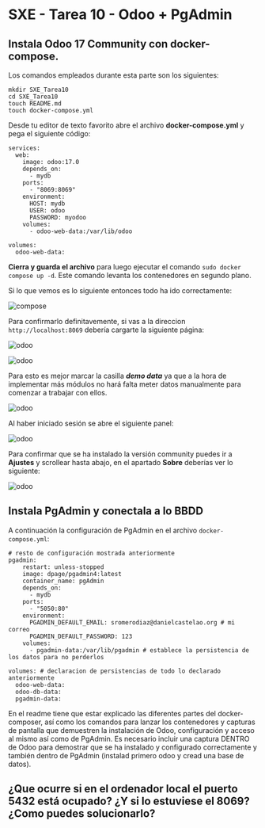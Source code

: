 # SXE - Tarea 10 - Odoo + PgAdmin

## Instala Odoo 17 Community con docker-compose.

Los comandos empleados durante esta parte son los siguientes:

```
mkdir SXE_Tarea10
cd SXE_Tarea10
touch README.md
touch docker-compose.yml
```

Desde tu editor de texto favorito abre el archivo **docker-compose.yml** y pega el siguiente código:

```
services:
  web:
    image: odoo:17.0
    depends_on:
      - mydb
    ports:
      - "8069:8069"
    environment:
      HOST: mydb
      USER: odoo
      PASSWORD: myodoo
    volumes:
      - odoo-web-data:/var/lib/odoo

volumes:
  odoo-web-data:
```

**Cierra y guarda el archivo** para luego ejecutar el comando `sudo docker compose up -d`. Este comando levanta los contenedores en segundo plano.

Si lo que vemos es lo siguiente entonces todo ha ido correctamente:

![compose](./images/compose-d.png)

Para confirmarlo definitavemente, si vas a la direccion `http://localhost:8069` debería cargarte la siguiente página:

![odoo](./images/odoo.png)

![odoo](./images/odoo2.png)

Para esto es mejor marcar la casilla ***demo data*** ya que a la hora de implementar más módulos no hará falta meter datos manualmente para comenzar a trabajar con ellos.

![odoo](./images/odoo3.png)

Al haber iniciado sesión se abre el siguiente panel:

![odoo](./images/odopanel.png)

Para confirmar que se ha instalado la versión community puedes ir a **Ajustes** y scrollear hasta abajo, en el apartado **Sobre** deberías ver lo siguiente:

![odoo](./images/verificacion.png)

## Instala PgAdmin y conectala a lo BBDD

A continuación la configuración de PgAdmin en el archivo `docker-compose.yml`:

```
# resto de configuración mostrada anteriormente
pgadmin: 
    restart: unless-stopped 
    image: dpage/pgadmin4:latest 
    container_name: pgAdmin
    depends_on: 
      - mydb
    ports: 
      - "5050:80"
    environment: 
      PGADMIN_DEFAULT_EMAIL: sromerodiaz@danielcastelao.org # mi correo 
      PGADMIN_DEFAULT_PASSWORD: 123
    volumes: 
      - pgadmin-data:/var/lib/pgadmin # establece la persistencia de los datos para no perderlos

volumes: # declaracion de persistencias de todo lo declarado anteriormente
  odoo-web-data: 
  odoo-db-data: 
  pgadmin-data: 
```

En el readme tiene que estar explicado las diferentes partes del docker-composer, así como los comandos para lanzar los contenedores y capturas de pantalla que demuestren la instalación de Odoo, configuración y acceso al mismo así como de PgAdmin. Es necesario incluir una captura DENTRO de Odoo para demostrar que se ha instalado y configurado correctamente y también dentro de PgAdmin (instalad primero odoo y cread una base de datos).

## ¿Que ocurre si en el ordenador local el puerto 5432 está ocupado? ¿Y si lo estuviese el 8069? ¿Como puedes solucionarlo?

